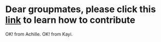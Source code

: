 # Dear groupmates, please click this [link](https://github.com/firstcontributions/first-contributions) to learn how to contribute

OK! from Achille.
OK! from Kayi.
